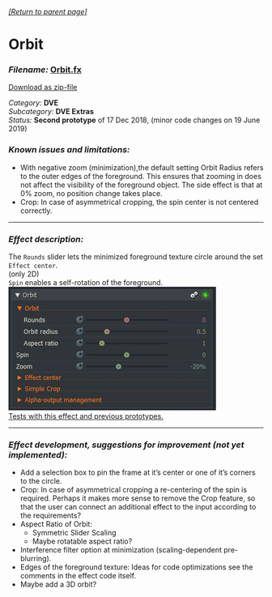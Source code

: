 *[[Return to parent page]](../../../README.md)*  

# Orbit

### *Filename:* <a href="Orbit.fx" download>Orbit.fx</a> 
[Download as zip-file](Orbit.zip)

*Category:* **DVE**  
*Subcategory:* **DVE Extras**  
*Status:* **Second prototype** of 17 Dec 2018, (minor code changes on 19 June 2019)  

### *Known issues and limitations:*
- With negative zoom (minimization),the default setting Orbit Radius refers to the outer edges of the foreground. 
  This ensures that zooming in does not affect the visibility of the foreground object. 
  The side effect is that at 0% zoom, no position change takes place.  
- Crop: In case of asymmetrical cropping, the spin center is not centered correctly.  


--------------------------------------------------------------------------

### *Effect description:*
The `Rounds` slider lets the minimized foreground texture circle around the set `Effect center`.  
(only 2D)  
`Spin` enables a self-rotation of the foreground.  
![](IMG/img1.jpg)  
<a href="https://www.lwks.com/index.php?option=com_kunena&func=view&catid=6&id=190102&limit=15&limitstart=15&Itemid=81#190202"  target="blank">Tests with this effect and previous prototypes.</a>  

------------------------------------------------------------------------

### *Effect development, suggestions for improvement (not yet implemented):*
- Add a selection box to pin the frame at it’s center or one of it’s corners to the circle.
- Crop: In case of asymmetrical cropping a re-centering of the spin is required. 
        Perhaps it makes more sense to remove the Crop feature, 
        so that the user can connect an additional effect to the input according to the requirements?
- Aspect Ratio of Orbit: 
  - Symmetric Slider Scaling  
  - Maybe rotatable aspect ratio?  
- Interference filter option at minimization (scaling-dependent pre-blurring).  
- Edges of the foreground texture: Ideas for code optimizations see the comments in the effect code itself.  
- Maybe add a 3D orbit?  
